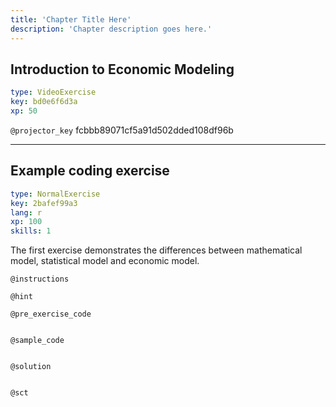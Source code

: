 ```yaml
---
title: 'Chapter Title Here'
description: 'Chapter description goes here.'
---
```


## Introduction to Economic Modeling

```yaml
type: VideoExercise
key: bd0e6f6d3a
xp: 50
```

`@projector_key`
fcbbb89071cf5a91d502dded108df96b

---

## Example coding exercise

```yaml
type: NormalExercise
key: 2bafef99a3
lang: r
xp: 100
skills: 1
```

The first exercise demonstrates the differences between mathematical model, statistical model and economic model.

`@instructions`


`@hint`


`@pre_exercise_code`
```{r}

```

`@sample_code`
```{r}

```

`@solution`
```{r}

```

`@sct`
```{r}

```
